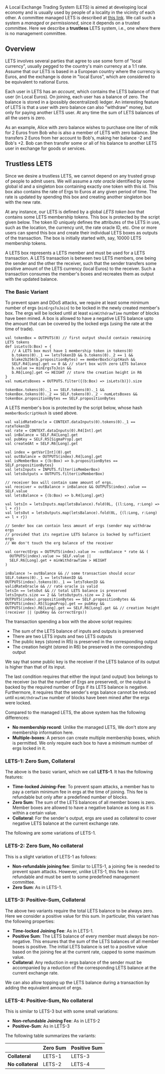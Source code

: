 A Local Exchange Trading System (LETS) is aimed at developing local economy and is usually used by people of a locality in the vicinity of each other. A committee managed LETS is described at [this link](https://github.com/ergoplatform/ergo/wiki/A-Local-Exchange-Trading-System-On-Top-Of-Ergo). We call such a system a _managed_ or _permissioned_, since it depends on a trusted committee. Here we describe a **trustless** LETS system, i.e., one where there is no management committee. 

## Overview

LETS involves several parties that agree to use some form of "local currency", usually pegged to the country's main currency at a 1:1 rate. Assume that our LETS is based in a European country where the currency is Euros, and the exchange is done in "local Euros", which are considered to be equivalent to national Euros.

Each user in LETS has an _account_, which contains the LETS balance of that user (in Local Euros). On joining, each user has a balance of zero. The balance is stored in a (possibly decentralized) ledger. An interesting feature of LETS is that a user with zero balance can also "withdraw" money, but only for paying another LETS user. At any time the sum of LETS balances of all the users is zero.

As an example, Alice with zero balance wishes to purchase one liter of milk for 2 Euros from Bob who is also a member of LETS with zero balance. She transfers 2 Euros from her account to Bob's, making her balance -2 and Bob's +2. Bob can then transfer some or all of his balance to another LETS user in exchange for goods or services. 

## Trustless LETS

Since we desire a trustless LETS, we cannot depend on any trusted group of people to admit users. 
We will assume a _rate oracle_ identified by some global id and a singleton box containing exactly one token with this id. This box also contains the rate of Ergs to Euros at any given period of time. The rate is updated by spending this box and creating another singleton box with the new rate.

At any instance, our LETS is defined by a global _LETS token box_ that contains some LETS membership tokens. This box is protected by the script given below. The token ID uniquely defines the attributes of the LETS in use, such as the location, the currency unit, the rate oracle ID, etc. 
One or more users can spend this box and create their individual LETS boxes as outputs of the transaction. The box is initially started with, say, 10000 LETS membership tokens. 

A LETS box represents a LETS member and must be used for a LETS transaction. A LETS transaction is between two LETS members, one being the sender and the other the receiver, such that the sender transfers some positive amount of the LETS currency (local Euros) to the receiver. Such a transaction consumes the member's boxes and recreates them as output with the updated balance.   

### The Basic Variant
To prevent spam and DDoS attacks, we require at least some minimum number of ergs (`minErgsToJoin`) to be locked in the newly created member's box. The ergs will be locked until at least `minWithdrawTime` number of blocks have been mined. A box is allowed to have a negative LETS balance upto the amount that can be covered by the locked ergs (using the rate at the time of trade). 

	val tokenBox = OUTPUTS(0) // first output should contain remaining LETS tokens
	def isLets(b:Box) = {
	   // A LETS box must have 1 membership token in tokens(0)
	   b.tokens(0)._1 == letsTokenID && b.tokens(0)._2 == 1 &&
	   blake2b256(b.propositionBytes) == memberBoxScriptHash &&
	   SELF.R4[Long].get == 0 && // start box with zero LETS balance
	   b.value >= minErgsToJoin && 
	   b.R6[Long].get <= HEIGHT // store the creation height in R6
	}
	val numLetsBoxes = OUTPUTS.filter({(b:Box) => isLets(b)}).size
	
	tokenBox.tokens(0)._1 == SELF.tokens(0)._1 &&
	tokenBox.tokens(0)._2 == SELF.tokens(0)._2 - numLetsBoxes &&
	tokenBox.propositionBytes == SELF.propositionBytes

A LETS member's box is protected by the script below, whose hash `memberBoxScriptHash` is used above.

	val validRateOracle = CONTEXT.dataInputs(0).tokens(0)._1 == rateTokenID
	val rate = CONTEXT.dataInputs(0).R4[Int].get
	val inBalance = SELF.R4[Long].get
	val pubKey = SELF.R5[SigmaProp].get
	val createdAt = SELF.R6[Long].get

	val index = getVar[Int](0).get
	val outBalance = OUTPUTS(index).R4[Long].get
	val isMemberBox = {(b:Box) => b.propositionBytes == SELF.propositionBytes}
	val letsInputs = INPUTS.filter(isMemberBox)
	val letsOutputs = OUTPUTS.filter(isMemberBox)

	// receiver box will contain same amount of ergs.
	val receiver = outBalance > inBalance && OUTPUTS(index).value == SELF.value
	val letsBalance = {(b:Box) => b.R4[Long].get}

	val letsIn = letsInputs.map(letsBalance).fold(0L, {(l:Long, r:Long) => l + r})
	val letsOut = letsOutputs.map(letsBalance).fold(0L, {(l:Long, r:Long) => l + r})

	// Sender box can contain less amount of ergs (sender may withdraw ergs 
	// provided that its negative LETS balance is backed by sufficient ergs
	// We don't touch the erg balance of the receiver

	val correctErgs = OUTPUTS(index).value >= -outBalance * rate && (
	  OUTPUTS(index).value >= SELF.value || 
	  SELF.R6[Long].get + minWithdrawTime > HEIGHT
	)

	inBalance != outBalance && // some transaction should occur
	SELF.tokens(0)._1 == letsTokenID &&
	OUTPUTS(index).tokens(0)._1 == letsTokenID &&
	validRateOracle && // rate oracle is valid
	letsIn == letsOut && // total LETS balance is preserved
	letsInputs.size == 2 && letsOutputs.size == 2 &&
	OUTPUTS(index).propositionBytes == SELF.propositionBytes &&
	OUTPUTS(index).R5[SigmaProp].get == pubKey &&
	OUTPUTS(index).R6[Long].get == SELF.R6[Long].get && // creation height
	(receiver || (pubKey && correctErgs))

The transaction spending a box with the above script requires:
- The sum of the LETS balance of inputs and outputs is preserved
- There are two LETS inputs and two LETS outputs
- The public keys (stored in R5) is preserved in the corresponding output
- The creation height (stored in R6) be preserved in the corresponding output

We say that some public key is the receiver if the LETS balance of its output is higher than that of its input. 

The last condition requires that either the input (and output) box belongs to the receiver (so that the number of Ergs are preserved), or the output is backed by the required number of Ergs if its LETS balance is negative. Furthermore, it requires that the sender's ergs balance cannot be reduced until `minWithdrawTime` number of blocks have been mined after the ergs were locked.

Compared to the managed LETS, the above system has the following differences:
* **No membership record**: Unlike the managed LETS, We don't store any membership information here. 
* **Multiple-boxes**: A person can create multiple membership boxes, which is permitted. We only require each box to have a minimum number of ergs locked in it. 

### LETS-1: Zero Sum, Collateral

The above is the basic variant, which we call **LETS-1**. It has the following features:
* **Time-locked Joining-Fee**: To prevent spam attacks, a member has to pay a certain minimum fee in ergs at the time of joining. This fee is refundable but only after a predefined number of blocks.
* **Zero Sum**: The sum of the LETS balances of all member boxes is zero. Member boxes are allowed to have a negative balance as long as it is within a certain value.  
* **Collateral**: For the sender's output, ergs are used as collateral to cover negative LETS balance at the current exchange rate.

The following are some variations of LETS-1. 

### LETS-2: Zero Sum, No collateral

This is a slight variation of LETS-1 as follows:
* **Non-refundable joining fee**: Similar to LETS-1, a joining fee is needed to prevent spam attacks. However, unlike LETS-1, this fee is non-refundable and must be sent to some predefined management committee.
* **Zero Sum**: As in LETS-1.

### LETS-3: Positive-Sum, Collateral

The above two variants require the total LETS balance to be always zero. Here we consider a positive value for this sum. In particular, this variant has the following properties:

* **Time-locked Joining Fee**: As in LETS-1.
* **Positive Sum**: The LETS balance of every member must always be non-negative. This ensures that the sum of the LETS balances of all member boxes is positive. The initial LETS balance is set to a positive value based on the joining fee at the current rate, capped to some maximum value.
* **Collateral**: Any reduction in ergs balance of the sender must be accompanied by a reduction of the corresponding LETS balance at the current exchange rate. 

We can also allow topping up the LETS balance during a transaction by adding the equivalent amount of ergs. 

### LETS-4: Positive-Sum, No collateral

This is similar to LETS-3 but with some small variations:
* **Non-refundable Joining Fee**: As in LETS-2
* **Positive-Sum**: As in LETS-3

The following table summarizes the variants:

|   |Zero Sum|Positive Sum|
|---|---|---|
|**Collateral**|LETS-1|LETS-3|
|**No collateral**|LETS-2|LETS-4|
